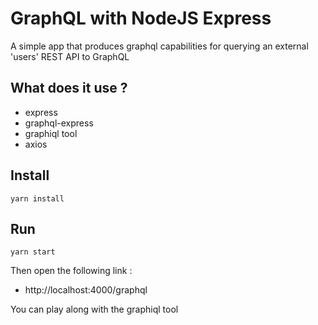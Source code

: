 # GraphQL with NodeJS Express

A simple app that produces graphql capabilities for querying an external 'users' REST API to GraphQL

## What does it use ?

- express
- graphql-express
- graphiql tool
- axios

## Install

```shell
yarn install
```

## Run

```shell
yarn start
```

Then open the following link :

- http://localhost:4000/graphql

You can play along with the graphiql tool
